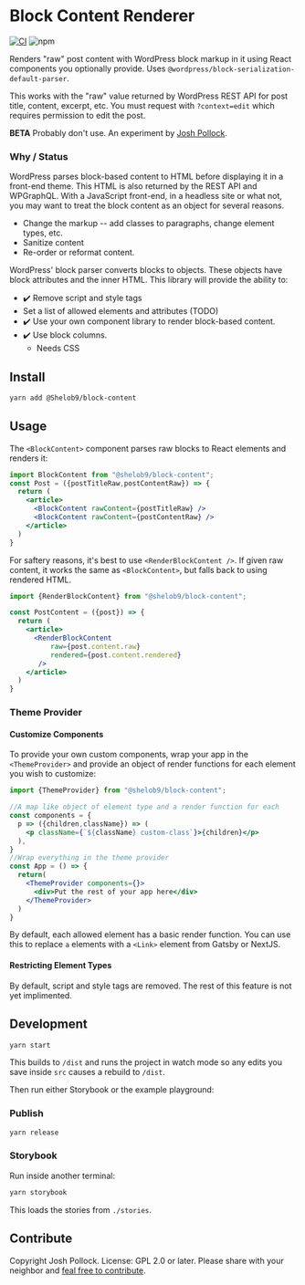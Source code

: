 # Block Content Renderer

[![CI](https://github.com/Shelob9/block-content/actions/workflows/main.yml/badge.svg)](https://github.com/Shelob9/block-content/actions/workflows/main.yml)
![npm](https://img.shields.io/npm/v/@shelob9/block-content?style=flat-square)

Renders "raw" post content with WordPress block markup in it using React components you optionally provide. Uses `@wordpress/block-serialization-default-parser`.  

This works with the "raw" value returned by WordPress REST API for post title, content, excerpt, etc. You must request with `?context=edit` which requires permission to edit the post.

__BETA__ Probably don't use. An experiment by [Josh Pollock](https://joshpress.net).
### Why / Status

WordPress parses block-based content to HTML before displaying it in a front-end theme. This HTML is also returned by the REST API and WPGraphQL. With a JavaScript front-end, in a headless site or what not, you may want to treat the block content as an object for several reasons.

- Change the markup -- add classes to paragraphs, change element types, etc.
- Sanitize content
- Re-order or reformat content.

WordPress' block parser converts blocks to objects. These objects have block attributes and the inner HTML. This library will provide the ability to:

- ✔️ Remove script and style tags
- Set a list of allowed elements and attributes (TODO)
- ✔️ Use your own component library to render block-based content.
- ✔️ Use block columns.
  - Needs CSS

## Install

```sh
yarn add @Shelob9/block-content
```

## Usage

The `<BlockContent>` component parses raw blocks to React elements and renders it:

```jsx
import BlockContent from "@shelob9/block-content";
const Post = ({postTitleRaw,postContentRaw}) => {
  return (
    <article>
      <BlockContent rawContent={postTitleRaw} />
      <BlockContent rawContent={postContentRaw} />
    </article>
  )
}
```

For saftery reasons, it's best to use `<RenderBlockContent />`. If given raw content, it works the same as `<BlockContent>`, but falls back to using rendered HTML.

```jsx
import {RenderBlockContent} from "@shelob9/block-content";

const PostContent = ({post}) => {
  return (
    <article>
      <RenderBlockContent 
          raw={post.content.raw}
          rendered={post.content.rendered}
       />
    </article>
  )
}
```

### Theme Provider

#### Customize Components

To provide your own custom components, wrap your app in the `<ThemeProvider>` and provide an object of render functions for each element you wish to customize:

```jsx
import {ThemeProvider} from "@shelob9/block-content";

//A map like object of element type and a render function for each
const components = {
  p => ({children,className}) => (
    <p className={`${className} custom-class`}>{children}</p>
  ), 
}
//Wrap everything in the theme provider
const App = () => {
  return(
    <ThemeProvider components={}>
      <div>Put the rest of your app here</div>
    </ThemeProvider>
  )
}
```

By default, each allowed element has a basic render function. You can use this to replace `a` elements with a `<Link>` element from Gatsby or NextJS.

#### Restricting Element Types

By default, script and style tags are removed. The rest of this feature is not yet implimented.

## Development

```bash
yarn start
```

This builds to `/dist` and runs the project in watch mode so any edits you save inside `src` causes a rebuild to `/dist`.

Then run either Storybook or the example playground:

### Publish

```bash
yarn release
```

### Storybook

Run inside another terminal:

```bash
yarn storybook
```

This loads the stories from `./stories`.

## Contribute

Copyright Josh Pollock. License: GPL 2.0 or later. Please share with your neighbor and [feal free to contribute](https://github.com/Shelob9/block-content/pulls).
